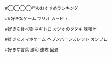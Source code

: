 #◯◯◯◯年のおすすめランキング

##好きなゲーム
マリオ
カービィ

#好きな食べ物
ネギトロ
カツオのタタキ
味噌汁

#好きなスマホゲーム
ヘブンバーンズレッド
カジプロ

#好きな言葉
勝利
速攻
回避